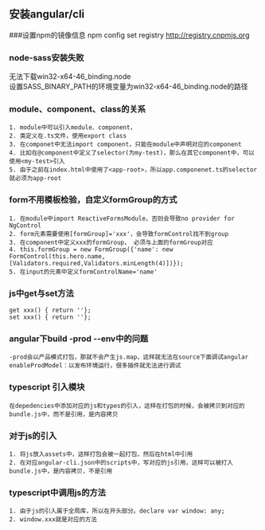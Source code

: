 ## 安装angular/cli
###设置npm的镜像信息
npm config set registry http://registry.cnpmjs.org

### node-sass安装失败
无法下载win32-x64-46_binding.node<br/>
设置SASS_BINARY_PATH的环境变量为win32-x64-46_binding.node的路径

### module、component、class的关系
    1. module中可以引入module、component，
    2. 类定义在.ts文件，使用export class
    3. 在componet中无法import component，只能在module中声明对应的component
    4. 比如在@component中定义了selector(为my-test)，那么在其它component中，可以使用<my-test>引入
    5. 由于之前在index.html中使用了<app-root>，所以app.componenet.ts的selector就必须为app-root

### form不用模板检验，自定义formGroup的方式
    1. 在module中import ReactiveFormsModule，否则会导致no provider for NgControl
    2. form元素需要使用[formGroup]='xxx'，会导致formControl找不到group
    3. 在component中定义xxx的formGroup， 必须与上面的formGroup对应
    4. this.formGroup = new FormGroup({'name': new FormControl(this.hero.name, [Validators.required,Validators.minLength(4)])});
    5. 在input的元素中定义formControlName='name'

### js中get与set方法
    get xxx() { return ''};
    set xxx() { return ''};

### angular下build -prod --env中的问题
    -prod会以产品模式打包，那就不会产生js.map，这样就无法在source下面调试angular
    enableProdModel：以发布环境运行，很多插件就无法进行调试
### typescript 引入模块
    在depedencies中添加对应的js和types的引入，这样在打包的时候，会被拷贝到对应的bundle.js中，而不是引用，是内容拷贝
### 对于js的引入
    1. 将js放入assets中，这样打包会被一起打包，然后在html中引用
    2. 在对应angular-cli.json中的scripts中，写对应的js引用，这样可以被打入bundle.js中，是内容拷贝，不是引用

### typescript中调用js的方法
    1. 由于js的引入属于全局库，所以在开头部分。declare var window: any;
    2. window.xxx就是对应的方法